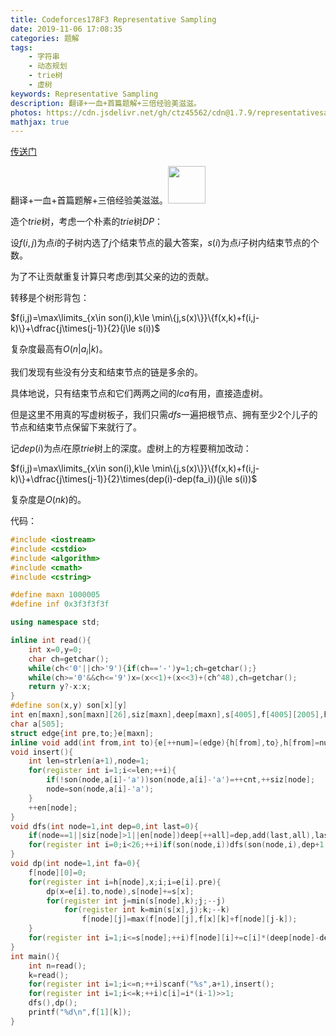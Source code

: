 ```yaml
---
title: Codeforces178F3 Representative Sampling
date: 2019-11-06 17:08:35
categories: 题解
tags:
	- 字符串
	- 动态规划
	- trie树
	- 虚树
keywords: Representative Sampling
description: 翻译+一血+首篇题解+三倍经验美滋滋。
photos: https://cdn.jsdelivr.net/gh/ctz45562/cdn@1.7.9/representativesampling.jpg
mathjax: true
---
```


[传送门](https://www.luogu.org/problem/CF178F3)

翻译+一血+首篇题解+三倍经验美滋滋。<img class="emoji-coda lazyload" src="https://cdn.jsdelivr.net/gh/ctz45562/cdn@1.7.1/emojis/gif/13.gif" style="width:60px" alt="">

<!--more-->

造个$trie$树，考虑一个朴素的$trie$树$DP$：

设$f(i,j)$为点$i$的子树内选了$j$个结束节点的最大答案，$s(i)$为点$i$子树内结束节点的个数。

为了不让贡献重复计算只考虑$i$到其父亲的边的贡献。

转移是个树形背包：

$f(i,j)=\max\limits_{x\in son(i),k\le \min\{j,s(x)\}}\{f(x,k)+f(i,j-k)\}+\dfrac{j\times(j-1)}{2}(j\le s(i))$

复杂度最高有$O(n|a_i|k)$。

我们发现有些没有分支和结束节点的链是多余的。

具体地说，只有结束节点和它们两两之间的$lca$有用，直接造虚树。

但是这里不用真的写虚树板子，我们只需$dfs$一遍把根节点、拥有至少$2$个儿子的节点和结束节点保留下来就行了。

记$dep(i)$为点$i$在原$trie$树上的深度。虚树上的方程要稍加改动：

$f(i,j)=\max\limits_{x\in son(i),k\le \min\{j,s(x)\}}\{f(x,k)+f(i,j-k)\}+\dfrac{j\times(j-1)}{2}\times(dep(i)-dep(fa_i))(j\le s(i))$

复杂度是$O(nk)$的。

代码：

``` cpp
#include <iostream>
#include <cstdio>
#include <algorithm>
#include <cmath>
#include <cstring>

#define maxn 1000005
#define inf 0x3f3f3f3f

using namespace std;

inline int read(){
	int x=0,y=0;
	char ch=getchar();
	while(ch<'0'||ch>'9'){if(ch=='-')y=1;ch=getchar();}
	while(ch>='0'&&ch<='9')x=(x<<1)+(x<<3)+(ch^48),ch=getchar();
	return y?-x:x;
}
#define son(x,y) son[x][y]
int en[maxn],son[maxn][26],siz[maxn],deep[maxn],s[4005],f[4005][2005],h[4005],c[2005],num,k,cnt=1,all;
char a[505];
struct edge{int pre,to;}e[maxn];
inline void add(int from,int to){e[++num]=(edge){h[from],to},h[from]=num;}
void insert(){
	int len=strlen(a+1),node=1;
	for(register int i=1;i<=len;++i){
		if(!son(node,a[i]-'a'))son(node,a[i]-'a')=++cnt,++siz[node];
		node=son(node,a[i]-'a');
	}
	++en[node];
}
void dfs(int node=1,int dep=0,int last=0){
	if(node==1||siz[node]>1||en[node])deep[++all]=dep,add(last,all),last=all,s[all]=en[node];
	for(register int i=0;i<26;++i)if(son(node,i))dfs(son(node,i),dep+1,last);
}
void dp(int node=1,int fa=0){
	f[node][0]=0;
	for(register int i=h[node],x;i;i=e[i].pre){
		dp(x=e[i].to,node),s[node]+=s[x];
		for(register int j=min(s[node],k);j;--j)
			for(register int k=min(s[x],j);k;--k)
				f[node][j]=max(f[node][j],f[x][k]+f[node][j-k]);
	}
	for(register int i=1;i<=s[node];++i)f[node][i]+=c[i]*(deep[node]-deep[fa]);
}
int main(){
	int n=read();
	k=read();
	for(register int i=1;i<=n;++i)scanf("%s",a+1),insert();
	for(register int i=1;i<=k;++i)c[i]=i*(i-1)>>1;
	dfs(),dp();
	printf("%d\n",f[1][k]);
}
```

